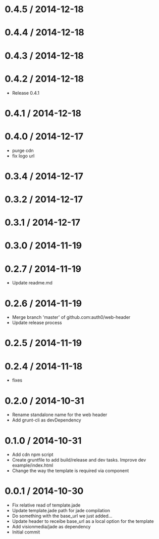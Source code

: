 
0.4.5 / 2014-12-18
==================



0.4.4 / 2014-12-18
==================



0.4.3 / 2014-12-18
==================



0.4.2 / 2014-12-18
==================

  * Release 0.4.1

0.4.1 / 2014-12-18
==================



0.4.0 / 2014-12-17
==================

  * purge cdn
  * fix logo url

0.3.4 / 2014-12-17
==================



0.3.2 / 2014-12-17
==================



0.3.1 / 2014-12-17
==================



0.3.0 / 2014-11-19
==================



0.2.7 / 2014-11-19
==================

  * Update readme.md

0.2.6 / 2014-11-19
==================

  * Merge branch 'master' of github.com:auth0/web-header
  * Update release process

0.2.5 / 2014-11-19
==================



0.2.4 / 2014-11-18
==================

  * fixes

0.2.0 / 2014-10-31
==================

  * Rename standalone name for the web header
  * Add grunt-cli as devDependency

0.1.0 / 2014-10-31
==================

  * Add cdn npm script
  * Create gruntfile to add build/release and dev tasks. Improve dev example/index.html
  * Change the way the template is required via component

0.0.1 / 2014-10-30
==================

  * Fix relative read of template.jade
  * Update template.jade path for jade compilation
  * Do something with the base_url we just added...
  * Update header to receibe base_url as a local option for the template
  * Add visionmedia/jade as dependency
  * Initial commit
